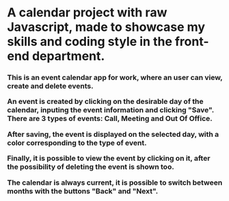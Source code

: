 # A calendar project with raw Javascript, made to showcase my skills and coding style in the front-end department.

<h3> 

This is an event calendar app for work, where an user can view, create and delete events. 

An event is created by clicking on the desirable day of the calendar, inputing the event information and clicking "Save". There are 3 types of events: Call, Meeting and Out Of Office. 

After saving, the event is displayed on the selected day, with a color corresponding to the type of event. 

Finally, it is possible to view the event by clicking on it, after the possibility of deleting the event is shown too.

The calendar is always current, it is possible to switch between months with the buttons "Back" and "Next".

</h3>
